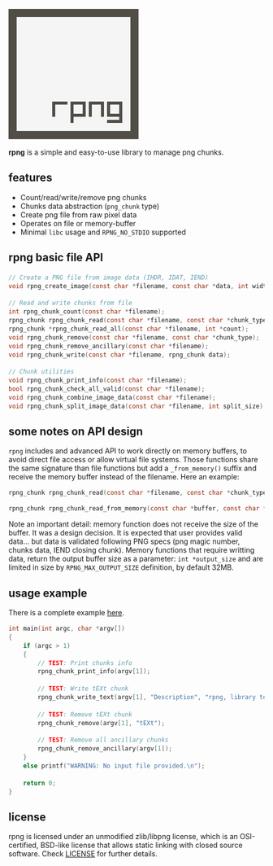 ![](logo/rpng_256x256.png)

**rpng** is a simple and easy-to-use library to manage png chunks.

## features

 - Count/read/write/remove png chunks
 - Chunks data abstraction (`png_chunk` type)
 - Create png file from raw pixel data
 - Operates on file or memory-buffer
 - Minimal `libc` usage and `RPNG_NO_STDIO` supported
 
## rpng basic file API
```c
// Create a PNG file from image data (IHDR, IDAT, IEND)
void rpng_create_image(const char *filename, const char *data, int width, int height, int color_channels, int bit_depth);

// Read and write chunks from file
int rpng_chunk_count(const char *filename);                                  // Count the chunks in a PNG image
rpng_chunk rpng_chunk_read(const char *filename, const char *chunk_type);    // Read one chunk type
rpng_chunk *rpng_chunk_read_all(const char *filename, int *count);           // Read all chunks
void rpng_chunk_remove(const char *filename, const char *chunk_type);        // Remove one chunk type
void rpng_chunk_remove_ancillary(const char *filename);                      // Remove all chunks except: IHDR-IDAT-IEND
void rpng_chunk_write(const char *filename, rpng_chunk data);                // Write one new chunk after IHDR (any kind)

// Chunk utilities
void rpng_chunk_print_info(const char *filename);                            // Output info about the chunks
bool rpng_chunk_check_all_valid(const char *filename);                       // Check chunks CRC is valid
void rpng_chunk_combine_image_data(const char *filename);                    // Combine multiple IDAT chunks into a single one
void rpng_chunk_split_image_data(const char *filename, int split_size);      // Split one IDAT chunk into multiple ones
```

## some notes on API design
`rpng` includes and advanced API to work directly on memory buffers, to avoid direct file access or allow virtual file systems.
Those functions share the same signature than file functions but add a `_from_memory()` suffix and receive the memory buffer instead of the filename. Here an example:
```c
rpng_chunk rpng_chunk_read(const char *filename, const char *chunk_type);            // Read one chunk type
```
```c
rpng_chunk rpng_chunk_read_from_memory(const char *buffer, const char *chunk_type);  // Read one chunk type from memory
```
Note an important detail: memory function does not receive the size of the buffer. It was a design decision.
It is expected that user provides valid data... but data is validated following PNG specs (png magic number, chunks data, IEND closing chunk).
Memory functions that require writting data, return the output buffer size as a parameter: `int *output_size` and are limited in size by `RPNG_MAX_OUTPUT_SIZE` definition, by default 32MB.

## usage example
There is a complete example [here](https://github.com/raysan5/rpng/blob/master/example/rpng_test_suite.c).
```c
int main(int argc, char *argv[])
{
    if (argc > 1)
    {
        // TEST: Print chunks info
        rpng_chunk_print_info(argv[1]);

        // TEST: Write tEXt chunk
        rpng_chunk_write_text(argv[1], "Description", "rpng, library to manage png chunks");

        // TEST: Remove tEXt chunk
        rpng_chunk_remove(argv[1], "tEXt");
        
        // TEST: Remove all ancillary chunks
        rpng_chunk_remove_ancillary(argv[1]);
    }
    else printf("WARNING: No input file provided.\n");

    return 0;
}
```

## license

rpng is licensed under an unmodified zlib/libpng license, which is an OSI-certified, BSD-like license that allows static linking with closed source software. Check [LICENSE](LICENSE) for further details.

